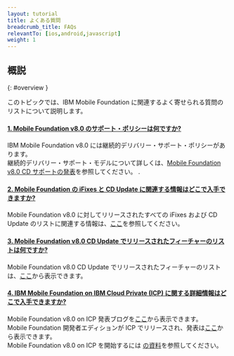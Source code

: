 ```yaml
---
layout: tutorial
title: よくある質問
breadcrumb_title: FAQs
relevantTo: [ios,android,javascript]
weight: 1
---
```

<!-- NLS_CHARSET=UTF-8 -->
## 概説
{: #overview }

このトピックでは、IBM Mobile Foundation に関連するよく寄せられる質問のリストについて説明します。

<div class="panel-group accordion" id="mfp-product-faqs" role="tablist">
    <div class="panel panel-default">
        <div class="panel-heading" role="tab" id="mfp-faq1">
            <h4 class="panel-title">
                <a role="button" data-toggle="collapse" data-parent="#mfp-product-faqs" href="#collapse-mfp-faq1" aria-expanded="true" aria-controls="collapse-mfp-faq1"><b>1.	Mobile Foundation v8.0 のサポート・ポリシーは何ですか?</b></a>
            </h4>
        </div>
        <div id="collapse-mfp-faq1" class="panel-collapse collapse" role="tabpanel" aria-labelledby="mfp-faq1">
            <div class="panel-body">
              <p>IBM Mobile Foundation v8.0 には継続的デリバリー・サポート・ポリシーがあります。<br/>
              継続的デリバリー・サポート・モデルについて詳しくは、<a href="https://www-01.ibm.com/common/ssi/ShowDoc.wss?docURL=/common/ssi/rep_ca/0/897/ENUS217-390/index.html&request_locale=en" target="_blank">Mobile Foundation v8.0 CD サポートの発表</a>を参照してください。
.</p>
         </div>
        </div>      
    </div>
    <div class="panel panel-default">
        <div class="panel-heading" role="tab" id="mfp-faq2">
            <h4 class="panel-title">
                <a role="button" data-toggle="collapse" data-parent="#mfp-product-faqs" href="#collapse-mfp-faq2" aria-expanded="true" aria-controls="collapse-mfp-faq2"><b>2. Mobile Foundation の iFixes と CD Update に関連する情報はどこで入手できますか?</b></a>
            </h4>
        </div>
        <div id="collapse-mfp-faq2" class="panel-collapse collapse" role="tabpanel" aria-labelledby="mfp-faq2">
            <div class="panel-body">
                  <p>Mobile Foundation v8.0 に対してリリースされたすべての iFixes および CD Update のリストに関連する情報は、<a href="https://mobilefirstplatform.ibmcloud.com/blog/2018/05/18/8-0-master-ifix-release/" target="_blank">ここ</a>を参照してください。</p>
            </div>
        </div>      
    </div>
    <div class="panel panel-default">
        <div class="panel-heading" role="tab" id="mfp-faq3">
            <h4 class="panel-title">
                <a role="button" data-toggle="collapse" data-parent="#mfp-product-faqs" href="#collapse-mfp-faq3" aria-expanded="true" aria-controls="collapse-mfp-faq3"><b>3. Mobile Foundation v8.0 CD Update でリリースされたフィーチャーのリストは何ですか?</b></a>
            </h4>
        </div>
        <div id="collapse-mfp-faq3" class="panel-collapse collapse" role="tabpanel" aria-labelledby="mfp-faq3">
            <div class="panel-body">
                  <p>Mobile Foundation v8.0 CD Update でリリースされたフィーチャーのリストは、<a href="{{site.baseurl}}/tutorials/en/foundation/8.0/product-overview/release-notes/interim-fixes/">ここ</a>から表示できます。</p>
            </div>
        </div>      
    </div>
   <div class="panel panel-default">
        <div class="panel-heading" role="tab" id="mfp-faq4">
            <h4 class="panel-title">
                <a role="button" data-toggle="collapse" data-parent="#mfp-product-faqs" href="#collapse-mfp-faq4" aria-expanded="true" aria-controls="collapse-mfp-faq4"><b>4. IBM Mobile Foundation on IBM Cloud Private (ICP) に関する詳細情報はどこで入手できますか?</b></a>
            </h4>
        </div>
        <div id="collapse-mfp-faq4" class="panel-collapse collapse" role="tabpanel" aria-labelledby="mfp-faq4">
            <div class="panel-body">
                <p>Mobile Foundation v8.0 on ICP 発表ブログを<a href="https://mobilefirstplatform.ibmcloud.com/blog/2018/01/31/mfp-on-ibmcloud-private-announce/" target="_blank">ここ</a>から表示できます。<br/>
                Mobile Foundation 開発者エディションが ICP でリリースされ、発表は<a href="https://mobilefirstplatform.ibmcloud.com/blog/2019/01/29/mfp-community-edition-on-icp/" target="_blank">ここ</a>から表示できます。<br/>
                Mobile Foundation v8.0 on ICP を開始するには <a href="https://mobilefirstplatform.ibmcloud.com/tutorials/en/foundation/8.0/ibmcloud/mobilefirst-server-on-icp/" target="_blank"> の資料</a>を参照してください。</p>
            </div>
        </div>      
    </div>
    <!-- <div class="panel panel-default">
        <div class="panel-heading" role="tab" id="mfp-faq5">
            <h4 class="panel-title">
                <a role="button" data-toggle="collapse" data-parent="#mfp-analytics-faqs" href="#collapse-mfp-faq5" aria-expanded="true" aria-controls="collapse-mfp-faq5"><b>5. Data Purging not happening correctly irrespective of setting TTL values.</b></a>
            </h4>
        </div>
        <div id="collapse-mfp-faq5" class="panel-collapse collapse" role="tabpanel" aria-labelledby="mfp-faq5">
            <div class="panel-body">
                <p>The TTL properties are not applied to the data that exists in the Analytics platform. You must set the TTL properties before you add data.</p>
            </div>
        </div>      
    </div>
    <div class="panel panel-default">
        <div class="panel-heading" role="tab" id="mfp-faq6">
            <h4 class="panel-title">
                <a role="button" data-toggle="collapse" data-parent="#mfp-analytics-faqs" href="#collapse-mfp-faq6" aria-expanded="true" aria-controls="collapse-mfp-faq6"><b>6. Analytics Operations console does not display any data.</b></a>
            </h4>
        </div>
        <div id="collapse-mfp-faq6" class="panel-collapse collapse" role="tabpanel" aria-labelledby="mfp-faq6">
            <div class="panel-body">
              <p>Ensure that the MobileFirst Server JNDI properties are used to configure the right Analytics end points. Ensure that the Date filter is correctly set for the data to be rendered.</p>
            </div>
        </div>      
    </div>
    <div class="panel panel-default">
        <div class="panel-heading" role="tab" id="mfp-faq7">
            <h4 class="panel-title">
                <a role="button" data-toggle="collapse" data-parent="#mfp-analytics-faqs" href="#collapse-mfp-faq7" aria-expanded="true" aria-controls="collapse-mfp-faq7"><b>7. Unable to invoke the Elasticsearch cluster REST APIs.</b></a>
            </h4>
        </div>
        <div id="collapse-mfp-faq7" class="panel-collapse collapse" role="tabpanel" aria-labelledby="mfp-faq7">
            <div class="panel-body">
                  <p>To invoke the Elasticsearch REST APIs, it is mandatory that the property <b>analytics/http.enabled</b> has to be set to <b>true</b> in Analytics server's <code>server.xml</code>.</p>
            </div>
        </div>      
    </div>
    <div class="panel panel-default">
        <div class="panel-heading" role="tab" id="mfp-faq8">
            <h4 class="panel-title">
                <a role="button" data-toggle="collapse" data-parent="#mfp-analytics-faqs" href="#collapse-mfp-faq8" aria-expanded="true" aria-controls="collapse-mfp-faq8"><b>8.	Can I use Open JDK with IBM WebSphere Application Server ND (or Full Profile) on Analytics?</b></a>
            </h4>
        </div>
        <div id="collapse-mfp-faq8" class="panel-collapse collapse" role="tabpanel" aria-labelledby="mfp-faq8">
            <div class="panel-body">
                  <p>No. While using IBM WebSphere Application Server Full Profile or Network Deployment (ND), make sure to use the IBM JDK that is provided out of the box with WebSphere Application Server.</p>
            </div>
        </div>      
    </div>
    <div class="panel panel-default">
        <div class="panel-heading" role="tab" id="mfp-faq9">
            <h4 class="panel-title">
                <a role="button" data-toggle="collapse" data-parent="#mfp-analytics-faqs" href="#collapse-mfp-faq9" aria-expanded="true" aria-controls="collapse-mfp-faq9"><b>9.	When does the number of <b>App Sessions</b> start to increment?</b></a>
            </h4>
        </div>
        <div id="collapse-mfp-faq9" class="panel-collapse collapse" role="tabpanel" aria-labelledby="mfp-faq9">
            <div class="panel-body">
                  <p>First time when the application is opened the <b>App Sessions</b> is zero. When the end user takes the mobile app to the background and brings it back to the foreground, then this action increments the <b>App Sessions</b> to 1. Further repeating the same action continues to increment the <b>App Sessions</b>.</p>
            </div>
        </div>      
    </div>
    <div class="panel panel-default">
        <div class="panel-heading" role="tab" id="mfp-faq10">
            <h4 class="panel-title">
                <a role="button" data-toggle="collapse" data-parent="#mfp-analytics-faqs" href="#collapse-mfp-faq10" aria-expanded="true" aria-controls="collapse-mfp-faq10"><b>10.	Analytics Cluster Health shows YELLOW, what does it mean?</b></a>
            </h4>
        </div>
        <div id="collapse-mfp-faq10" class="panel-collapse collapse" role="tabpanel" aria-labelledby="mfp-faq10">
            <div class="panel-body">
                  <p>Cluster health YELLOW might not be an issue. Mostly, when there are unassigned shards the cluster health is shown as yellow. When new nodes are joined to the cluster, Elasticsearch reallocates the unassigned shards to the new nodes, thus making the cluster health GREEN. Sometimes, too much of shard counts also leaves the shards unassigned to any of the nodes and hence the cluster health status shows as yellow. Make sure all the nodes in the cluster are active and are working fine and that the shards are in started/active state.</p>
            </div>
        </div>      
    </div>
    <div class="panel panel-default">
        <div class="panel-heading" role="tab" id="mfp-faq11">
            <h4 class="panel-title">
                <a role="button" data-toggle="collapse" data-parent="#mfp-analytics-faqs" href="#collapse-mfp-faq11" aria-expanded="true" aria-controls="collapse-mfp-faq11"><b>11.	What does App Sessions mean for web apps?</b></a>
            </h4>
        </div>
        <div id="collapse-mfp-faq11" class="panel-collapse collapse" role="tabpanel" aria-labelledby="mfp-faq11">
            <div class="panel-body">
                  <p>For Web apps, AppSession count is incremented based on the browser session and is based on the connection from the browser (app) to the MFP Server.</p>

                  <p>Let us say if the browser is using the general window/tab and performs a connection to the server then the App Session count is incremented by one. In the same browser, if the user opens the app on another tab and performs the connect, then the session doesn't increment. The session stays inactive for 30 mins. When you try to reconnect again it is incremented by one.</p>

                  <p>If the user clears the browser cache and tries to connect, then the device is considered to be a new one and the device count is incremented. Since browsers don't have a real device ID, an ID is generated for the browser app until the offline files/cache is cleared.</p>

                  <p>This applies to an incognito browser window as well, if you use an incognito browser window and try to connect, an app used to connect from each tab is considered as a new session and the session count is incremented. If the user uses two different browsers and accesses the app to connect to MFP Server, then the device count is incremented by two.</p>
            </div>
        </div>      
    </div>
    <div class="panel panel-default">
        <div class="panel-heading" role="tab" id="mfp-faq12">
            <h4 class="panel-title">
                <a role="button" data-toggle="collapse" data-parent="#mfp-analytics-faqs" href="#collapse-mfp-faq12" aria-expanded="true" aria-controls="collapse-mfp-faq12"><b>12.	What does <i>Active Users</i> on Analytics Dashboard refer to?</b></a>
            </h4>
        </div>
        <div id="collapse-mfp-faq12" class="panel-collapse collapse" role="tabpanel" aria-labelledby="mfp-faq12">
            <div class="panel-body">
                  <p><i>Active users</i> is the number of users using the app. Every unique user is counted as a user using the app. By default deviceID is userID. However app developer can use <code>setUserContext(userid)</code> API. This is going to replace the userID to the value the app developer sets.</p>

                  <p>One solution/approach is to generate a uniqueID from the computer when the user is accessing the WebApp and it sends that as a customData. This data can be used to compute the statistics for the actual machines (or computers/browsers) from which user accesses the app and uses the <code>setUserContext</code> to set the userID. This data can also be used to generate the custom charts.</p>
            </div>
        </div>      
    </div>
    <div class="panel panel-default">
        <div class="panel-heading" role="tab" id="mfp-faq13">
            <h4 class="panel-title">
                <a role="button" data-toggle="collapse" data-parent="#mfp-analytics-faqs" href="#collapse-mfp-faq13" aria-expanded="true" aria-controls="collapse-mfp-faq13"><b>13.	What does App Sessions mean for native/Cordova apps?</b></a>
            </h4>
        </div>
        <div id="collapse-mfp-faq13" class="panel-collapse collapse" role="tabpanel" aria-labelledby="mfp-faq13">
            <div class="panel-body">
                  <p>In Analytics 8.0, calculating an App session is completely different from any of the previous versions of MFP Analytics.</p>

                  <p>An App session count is incremented by one when the app is brought to the foreground from background. To enable this for Cordova Apps, we need to enable the CLIENT APP LIFECYCLE events. Please refer <a href="https://mobilefirstplatform.ibmcloud.com/tutorials/ru/foundation/8.0/analytics/analytics-api/#client-lifecycle-events">here</a>, for more information.</p>
            </div>
        </div>      
    </div>-->
</div>       
